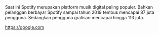 Saat ini Spotify merupakan platform musik digital paling populer. Bahkan pelanggan berbayar Spotify sampai tahun 2019 tembus mencapai 87 juta pengguna. Sedangkan pengguna gratisan mencapai hingga 113 juta.

https://google.com